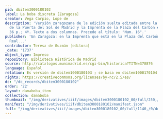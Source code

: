 ```yaml
---
pid: dbitem3000180102
label: La boba discreta [Zaragoza]
creator: Vega Carpio, Lope de
description: 'Versión zaragozana de la edición suelta editada entre la Lonja de Comedias
  de la Puerta del Sol de Madrid y la Imprenta de la Plaza del Carbón en Zaragoza.
  36 p.; 4º. Texto a dos columnas. Precede al título: "Num. 16".'
publisher: 'En Zaragoza: en la Imprenta que està en la Plaza del Carbón sobre el Peso
  Real...'
contributor: Teresa de Guzmán [editora]
_date: '1737'
object_type: Impreso
repository: Biblioteca Histórica de Madrid
source: http://catalogos.munimadrid.es/cgi-bin/historica?TITN=378876
language: Español
relation: Es versión de dbitem1000180103 ; se basa en dbitem1000170104
rights: https://creativecommons.org/licenses/by-nc/2.5/es/
dc: "/dc_records/dbitem3000180102"
order: '22'
layout: damaboba_item
collection: damaboba
thumbnail: "/img/derivatives/iiif/images/dbitem3000180102_00/full/250,/0/default.jpg"
manifest: "/img/derivatives/iiif/dbitem3000180102/manifest.json"
full: "/img/derivatives/iiif/images/dbitem3000180102_00/full/1140,/0/default.jpg"
---
```


